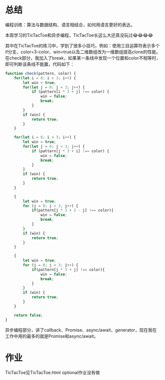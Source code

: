 
# 总结
编程训练：算法与数据结构、语言相结合，如何用语言更好的表达。

本周学习的TicTacToe和异步编程，TicTacToe长这么大还真没玩过😂😂😂😂

其中在TicTacToe的练习中，学到了很多小技巧，例如：使用三目运算符表示多个if分支、color=3-color、win=true以及二维数组改为一维数组提高clone的性能。
在check部分，我加入了break，如果某一条线中发现一个位置和color不相等时，即可判断该条线不能赢，代码如下：
```js
function check(pattern, color) {
    for(let i = 0; i < 3; i++) {
        let win = true;
        for(let j = 0; j < 3; j++) {
            if (pattern[i * 3 + j] !== color) {
                win = false;
                break;
            }
        }
        if (win) {
            return true;
        }
    }

    for(let i = 0; i < 3; i++) {
        let win = true;
        for(let j = 0; j < 3; j++) {
            if (pattern[j * 3 + i] !== color) {
                win = false;
                break;
            }
        }
        if (win) {
            return true;
        }
    }

    {
        let win = true;
        for (j = 0; j < 3; j++) {
            if(pattern[j * 3 + 2 - j] !== color){
                win = false;
                break;
            }
        }
        if (win) {
            return true;
        }
    }

    {
        let win = true;
        for (j = 0; j < 3; j++) {
            if(pattern[j * 3 + j] !== color){
                win = false;
                break;
            }
        }
        if (win) {
            return true;
        }
    }

    return false;
}
```

异步编程部分，讲了callback、Promise、async/await、generator，现在我在工作中用的最多的就是Promise和async/await。

# 作业
TicTacToe见TicTacToe.html
optional作业没有做